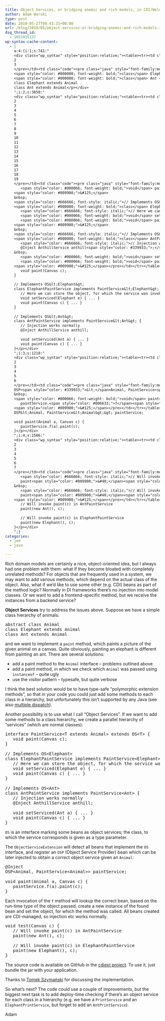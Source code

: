 ```yaml
---
title: Object Services, or bridging anemic and rich models, in CDI/Weld
author: Adam Warski
type: post
date: 2010-05-27T09:43:31+00:00
url: /blog/2010/05/object-services-or-bridging-anemic-and-rich-models-in-cdiweld/
dsq_thread_id:
  - 1051935137
wp-syntax-cache-content:
  - |
    a:4:{i:1;s:741:"
    <div class="wp_syntax" style="position:relative;"><table><tr><td class="line_numbers"><pre>1
    2
    3
    </pre></td><td class="code"><pre class="java" style="font-family:monospace;"><span style="color: #000000; font-weight: bold;">abstract</span> <span style="color: #000000; font-weight: bold;">class</span> Animal
    <span style="color: #000000; font-weight: bold;">class</span> Elephant <span style="color: #000000; font-weight: bold;">extends</span> Animal
    <span style="color: #000000; font-weight: bold;">class</span> Ant <span style="color: #000000; font-weight: bold;">extends</span> Animal</pre></td></tr></table><p class="theCode" style="display:none;">abstract class Animal
    class Elephant extends Animal
    class Ant extends Animal</p></div>
    ";i:2;s:3850:"
    <div class="wp_syntax" style="position:relative;"><table><tr><td class="line_numbers"><pre>1
    2
    3
    4
    5
    6
    7
    8
    9
    10
    11
    12
    13
    14
    15
    16
    17
    18
    19
    </pre></td><td class="code"><pre class="java" style="font-family:monospace;"><span style="color: #000000; font-weight: bold;">interface</span> PaintService<span style="color: #339933;">&lt;</span>T <span style="color: #000000; font-weight: bold;">extends</span> Animal<span style="color: #339933;">&gt;</span> <span style="color: #000000; font-weight: bold;">extends</span> OS<span style="color: #339933;">&lt;</span>T<span style="color: #339933;">&gt;</span> <span style="color: #009900;">&#123;</span> 
       <span style="color: #000066; font-weight: bold;">void</span> paint<span style="color: #009900;">&#40;</span><span style="color: #003399;">Canvas</span> c<span style="color: #009900;">&#41;</span><span style="color: #339933;">;</span> 
    <span style="color: #009900;">&#125;</span>
    &nbsp;
    <span style="color: #666666; font-style: italic;">// Implements OS&lt;Elephant&gt;</span>
    <span style="color: #000000; font-weight: bold;">class</span> ElephantPaintService <span style="color: #000000; font-weight: bold;">implements</span> PaintService<span style="color: #339933;">&lt;</span>Elephant<span style="color: #339933;">&gt;</span> <span style="color: #009900;">&#123;</span> 
       <span style="color: #666666; font-style: italic;">// Here we can store the object, for which the service was invoked</span>
       <span style="color: #000066; font-weight: bold;">void</span> setServiced<span style="color: #009900;">&#40;</span>Elephant e<span style="color: #009900;">&#41;</span> <span style="color: #009900;">&#123;</span> ... <span style="color: #009900;">&#125;</span>
       <span style="color: #000066; font-weight: bold;">void</span> paint<span style="color: #009900;">&#40;</span><span style="color: #003399;">Canvas</span> c<span style="color: #009900;">&#41;</span> <span style="color: #009900;">&#123;</span> ... <span style="color: #009900;">&#125;</span>
    <span style="color: #009900;">&#125;</span>
    &nbsp;
    <span style="color: #666666; font-style: italic;">// Implements OS&lt;Ant&gt;</span>
    <span style="color: #000000; font-weight: bold;">class</span> AntPaintService <span style="color: #000000; font-weight: bold;">implements</span> PaintService<span style="color: #339933;">&lt;</span>Ant<span style="color: #339933;">&gt;</span> <span style="color: #009900;">&#123;</span> 
       <span style="color: #666666; font-style: italic;">// Injection works normally</span>
       @Inject AnthillService anthill<span style="color: #339933;">;</span>
    &nbsp;
       <span style="color: #000066; font-weight: bold;">void</span> setServiced<span style="color: #009900;">&#40;</span>Ant a<span style="color: #009900;">&#41;</span> <span style="color: #009900;">&#123;</span> ... <span style="color: #009900;">&#125;</span>
       <span style="color: #000066; font-weight: bold;">void</span> paint<span style="color: #009900;">&#40;</span><span style="color: #003399;">Canvas</span> c<span style="color: #009900;">&#41;</span> <span style="color: #009900;">&#123;</span> ... <span style="color: #009900;">&#125;</span> 
    <span style="color: #009900;">&#125;</span></pre></td></tr></table><p class="theCode" style="display:none;">interface PaintService&lt;T extends Animal&gt; extends OS&lt;T&gt; { 
       void paint(Canvas c); 
    }
    
    // Implements OS&lt;Elephant&gt;
    class ElephantPaintService implements PaintService&lt;Elephant&gt; { 
       // Here we can store the object, for which the service was invoked
       void setServiced(Elephant e) { ... }
       void paint(Canvas c) { ... }
    }
    
    // Implements OS&lt;Ant&gt;
    class AntPaintService implements PaintService&lt;Ant&gt; { 
       // Injection works normally
       @Inject AnthillService anthill;
    
       void setServiced(Ant a) { ... }
       void paint(Canvas c) { ... } 
    }</p></div>
    ";i:3;s:1218:"
    <div class="wp_syntax" style="position:relative;"><table><tr><td class="line_numbers"><pre>1
    2
    3
    4
    5
    6
    </pre></td><td class="code"><pre class="java" style="font-family:monospace;">@Inject
    OSP<span style="color: #339933;">&lt;</span>Animal, PaintService<span style="color: #339933;">&lt;</span>Animal<span style="color: #339933;">&gt;&gt;</span> paintService<span style="color: #339933;">;</span>
    &nbsp;
    <span style="color: #000066; font-weight: bold;">void</span> paint<span style="color: #009900;">&#40;</span>Animal a, <span style="color: #003399;">Canvas</span> c<span style="color: #009900;">&#41;</span> <span style="color: #009900;">&#123;</span>
       paintService.<span style="color: #006633;">f</span><span style="color: #009900;">&#40;</span>a<span style="color: #009900;">&#41;</span>.<span style="color: #006633;">paint</span><span style="color: #009900;">&#40;</span>c<span style="color: #009900;">&#41;</span><span style="color: #339933;">;</span>
    <span style="color: #009900;">&#125;</span></pre></td></tr></table><p class="theCode" style="display:none;">@Inject
    OSP&lt;Animal, PaintService&lt;Animal&gt;&gt; paintService;
    
    void paint(Animal a, Canvas c) {
       paintService.f(a).paint(c);
    }</p></div>
    ";i:4;s:1506:"
    <div class="wp_syntax" style="position:relative;"><table><tr><td class="line_numbers"><pre>1
    2
    3
    4
    5
    6
    7
    </pre></td><td class="code"><pre class="java" style="font-family:monospace;"><span style="color: #000066; font-weight: bold;">void</span> test<span style="color: #009900;">&#40;</span><span style="color: #003399;">Canvas</span> c<span style="color: #009900;">&#41;</span> <span style="color: #009900;">&#123;</span>
       <span style="color: #666666; font-style: italic;">// Will invoke paint(c) in AntPaintService</span>
       paint<span style="color: #009900;">&#40;</span><span style="color: #000000; font-weight: bold;">new</span> Ant<span style="color: #009900;">&#40;</span><span style="color: #009900;">&#41;</span>, c<span style="color: #009900;">&#41;</span><span style="color: #339933;">;</span>
    &nbsp;
       <span style="color: #666666; font-style: italic;">// Will invoke paint(c) in ElephantPaintService</span>
       paint<span style="color: #009900;">&#40;</span><span style="color: #000000; font-weight: bold;">new</span> Elephant<span style="color: #009900;">&#40;</span><span style="color: #009900;">&#41;</span>, c<span style="color: #009900;">&#41;</span><span style="color: #339933;">;</span>
    <span style="color: #009900;">&#125;</span></pre></td></tr></table><p class="theCode" style="display:none;">void test(Canvas c) {
       // Will invoke paint(c) in AntPaintService
       paint(new Ant(), c);
    
       // Will invoke paint(c) in ElephantPaintService
       paint(new Elephant(), c);
    }</p></div>
    ";}
categories:
  - jee
  - java

---
```

Rich domain models are certainly a nice, object-oriented idea, but I always had one problem with them: what if they become bloated with completely unrelated methods? For objects that are frequently used in a system, we may want to add various methods, which depend on the actual class of the object. Also, what if we&#8217;d like to use some other (e.g. CDI) beans as part of the method logic? Normally in DI frameworks there&#8217;s no injection into model classes. Or we want to add a frontend-specific method, but we receive the instances from a backend service?

**Object Services** try to address the issues above. Suppose we have a simple class hierarchy of animals:

<pre lang="java" line="1">abstract class Animal
class Elephant extends Animal
class Ant extends Animal
</pre>

and we want to implement a `paint` method, which paints a picture of the given animal on a canvas. Quite obviously, painting an elephant is different from painting an ant. There are several solutions:

  * add a paint method to the `Animal` interface &#8211; problems outlined above
  * add a paint method, in which we check which `Animal` was passed using `instanceof` &#8211; quite ugly
  * use the visitor pattern &#8211; typesafe, but quite verbose

I think the best solution would be to have type-safe &#8220;polymorphic extension methods&#8221;, so that in your code you could just add some methods to each class in a hierarchy, but unfortunately this isn&#8217;t supported by any Java (see also [multiple dispatch][1]).

Another possibility is to use what I call &#8220;Object Services&#8221;. If we want to add some methods to a class hierarchy, we create a parallel hierarchy of &#8220;services&#8221; (which are normal classes):

<pre lang="java" line="1">interface PaintService&lt;T extends Animal> extends OS&lt;T> { 
   void paint(Canvas c); 
}

// Implements OS&lt;Elephant>
class ElephantPaintService implements PaintService&lt;Elephant> { 
   // Here we can store the object, for which the service was invoked
   void setServiced(Elephant e) { ... }
   void paint(Canvas c) { ... }
}

// Implements OS&lt;Ant>
class AntPaintService implements PaintService&lt;Ant> { 
   // Injection works normally
   @Inject AnthillService anthill;

   void setServiced(Ant a) { ... }
   void paint(Canvas c) { ... } 
}
</pre>

`OS` is an interface marking some beans as object services; the class, to which the service corresponds is given as a type parameter.

The `ObjectServiceExtension` will detect all beans that implement the `OS` interface, and register an `OSP` (Object Service Provider) bean which can be later injected to obtain a correct object service given an `Animal`:

<pre lang="java" line="1">@Inject
OSP&lt;Animal, PaintService&lt;Animal>> paintService;

void paint(Animal a, Canvas c) {
   paintService.f(a).paint(c);
}
</pre>

Each invocation of the `f` method will lookup the correct bean, based on the run-time type of the object passed, create a new instance of the found bean and set the object, for which the method was called. All beans created are CDI-managed, so injection etc works normally.

<pre lang="java" line="1">void test(Canvas c) {
   // Will invoke paint(c) in AntPaintService
   paint(new Ant(), c);

   // Will invoke paint(c) in ElephantPaintService
   paint(new Elephant(), c);
}
</pre>

The source code is available on GitHub in the [cdiext project][2]. To use it, just bundle the jar with your application.

Thanks to [Tomek Szymański][3] for discussing the implementation.

So what&#8217;s next? The code could use a couple of improvements, but the biggest next task is to add deploy-time checking if there&#8217;s an object service for each class in a hierarchy (e.g. we have a `PrintService` and an `ElephantPrintService`, but forget to add an `AntPrintService`).

Adam

 [1]: http://en.wikipedia.org/wiki/Multiple_dispatch
 [2]: http://github.com/adamw/cdiext
 [3]: http://szimano.org/

